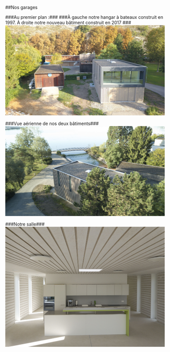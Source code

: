 
##Nos garages

###Au premier plan :###
###À gauche notre hangar à bateaux construit en 1997. À droite notre nouveau bâtiment construit en 2017 ###
![](10.jpg?classes=img-responsive,img-rounded)

###Vue aérienne de nos deux bâtiments###
![](19.jpg?classes=img-responsive,img-rounded)

###Notre salle###
![](8.jpg?classes=img-responsive,img-rounded)





